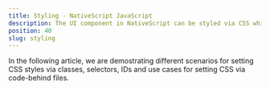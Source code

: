 ```yaml
---
title: Styling - NativeScript JavaScript
description: The UI component in NativeScript can be styled via CSS while using classes, selectors and IDs. The examples cover the scenarios for setting CSS via code-behind. There can be found some basics scenarios like setting up background-colour, color, border-width, border-color,border-radius properties and setting up gradients.
position: 40
slug: styling
---
```

In the following article, we are demostrating different scenarios for setting CSS styles via classes, selectors, IDs and use cases for setting CSS via code-behind files.
